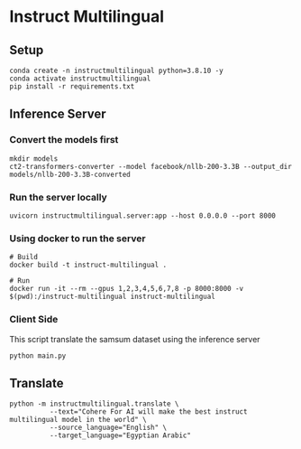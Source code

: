 # Instruct Multilingual

## Setup

```shell
conda create -n instructmultilingual python=3.8.10 -y
conda activate instructmultilingual
pip install -r requirements.txt
```


## Inference Server

### Convert the models first

```shell
mkdir models
ct2-transformers-converter --model facebook/nllb-200-3.3B --output_dir models/nllb-200-3.3B-converted
```

### Run the server locally
```shell
uvicorn instructmultilingual.server:app --host 0.0.0.0 --port 8000
```

### Using docker to run the server
```shell
# Build
docker build -t instruct-multilingual .

# Run
docker run -it --rm --gpus 1,2,3,4,5,6,7,8 -p 8000:8000 -v $(pwd):/instruct-multilingual instruct-multilingual
```

### Client Side

This script translate the samsum dataset using the inference server
```
python main.py
```

## Translate

```shell
python -m instructmultilingual.translate \
          --text="Cohere For AI will make the best instruct multilingual model in the world" \
          --source_language="English" \
          --target_language="Egyptian Arabic"
```
